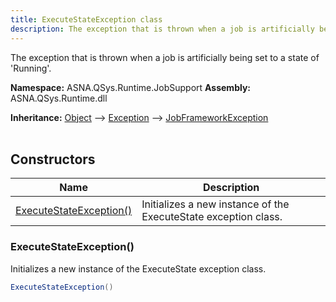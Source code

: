 ```yaml
---
title: ExecuteStateException class
description: The exception that is thrown when a job is artificially being set to a state of &#39;Running&#39;.
---
```


The exception that is thrown when a job is artificially being set to a state of 'Running'.

**Namespace:** ASNA.QSys.Runtime.JobSupport
**Assembly:** ASNA.QSys.Runtime.dll

**Inheritance:** [Object](https://docs.microsoft.com/en-us/dotnet/api/system.object) --> [Exception](https://docs.microsoft.com/en-us/dotnet/api/system.exception) --> [JobFrameworkException](/reference/runtime/qsys-runtime-job-support/job-framework-exception.html)
<br>
<br>

## Constructors

| Name | Description |
| --- | --- |
| [ExecuteStateException()](#executestateexception) | Initializes a new instance of the ExecuteState exception class.

### ExecuteStateException()

Initializes a new instance of the ExecuteState exception class.

```cs
ExecuteStateException()
```

